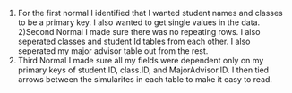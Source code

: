 1) For the first normal I identified that I wanted student names and classes to be a primary key. I also wanted to get single values in the data.
2)Second Normal I made sure there was no repeating rows. I also seperated classes and student Id tables from each other. I also seperated my major advisor table out from the rest.
3) Third Normal I made sure all my fields were dependent only on my primary keys of student.ID, class.ID, and MajorAdvisor.ID. I then tied arrows between the simularites in each table to make it easy to read.
